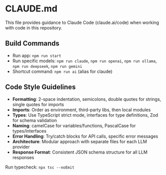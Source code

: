 # CLAUDE.md

This file provides guidance to Claude Code (claude.ai/code) when working with code in this repository.

## Build Commands
- Run app: `npm run start`
- Run specific models: `npm run claude`, `npm run openai`, `npm run ollama`, `npm run deepseek`, `npm run gemini`
- Shortcut command: `npm run ai` (alias for claude)

## Code Style Guidelines
- **Formatting**: 2-space indentation, semicolons, double quotes for strings, single quotes for imports
- **Imports**: Order as environment, third-party libs, then local modules
- **Types**: Use TypeScript strict mode, interfaces for type definitions, Zod for schema validation
- **Naming**: camelCase for variables/functions, PascalCase for types/interfaces
- **Error Handling**: Try/catch blocks for API calls, specific error messages
- **Architecture**: Modular approach with separate files for each LLM provider
- **Response Format**: Consistent JSON schema structure for all LLM responses

Run typecheck: `npx tsc --noEmit`